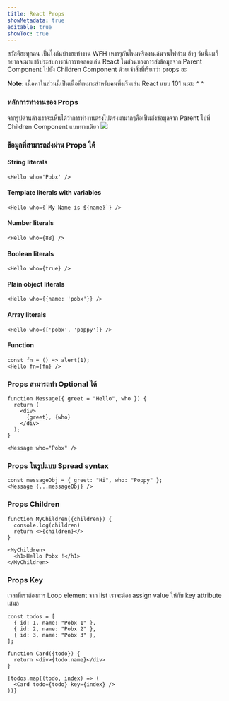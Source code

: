 ```yaml
---
title: React Props
showMetadata: true
editable: true
showToc: true
---
```


สวัสดีฮะทุกคน เป็นไงกันบ้างฮะทำงาน WFH เหงาๆกันไหมหรืองานล้นจนไฟท่วม ฮ่าๆ วันนี้ผมก็อยากจะมาแชร์ประสบการณ์การทดลองเล่น React ในส่วนของการส่งข้อมูลจาก Parent Component ไปยัง Children Component
ด้วยเจ้าสิ่งที่เรียกว่า props ฮะ

**Note:** เนื้อหาในส่วนนี้เป็นเนื้อที่เหมาะสำหรับคนพึ่งเริ่มเล่น React แบบ 101 นะฮะ ^ ^

### หลักการทำงานของ Props
จากรูปด่านล่างเราจะเห็นได้ว่าการทำงานตรงไปตรงมามากๆคือเป็นส่งข้อมูลจาก Parent ไปที่ Children Component แบบทางเดียว
![](https://www.techdiagonal.com/wp-content/uploads/2019/09/react-props-blog-image-design.jpg)

### ข้อมูลที่สามารถส่งผ่าน Props ได้
#### String literals
```
<Hello who='Pobx' />
```
#### Template literals with variables
```
<Hello who={`My Name is ${name}`} />
```
#### Number literals
```
<Hello who={88} />
```
#### Boolean literals
```
<Hello who={true} />
```
#### Plain object literals
```
<Hello who={{name: 'pobx'}} />
```
#### Array literals
```
<Hello who={['pobx', 'poppy']} />
```
#### Function
```
const fn = () => alert(1);
<Hello fn={fn} />
```

### Props สามารถทำ Optional ได้
```
function Message({ greet = "Hello", who }) {
  return (
    <div>
      {greet}, {who}
    </div>
  );
}

<Message who="Pobx" />
```

### Props ในรูปแบบ Spread syntax
```
const messageObj = { greet: "Hi", who: "Poppy" };
<Message {...messageObj} />
```

### Props Children
```
function MyChildren({children}) {
  console.log(children)
  return <>{children}</>
}

<MyChildren>
  <h1>Hello Pobx !</h1>
</MyChildren>
```

### Props Key
เวลาที่เราต้องการ Loop element จาก list เราจะต้อง assign value ให้กับ key attribute เสมอ
```
const todos = [
  { id: 1, name: "Pobx 1" },
  { id: 2, name: "Pobx 2" },
  { id: 3, name: "Pobx 3" },
];

function Card({todo}) {
  return <div>{todo.name}</div>
}

{todos.map((todo, index) => (
  <Card todo={todo} key={index} />
))}
```